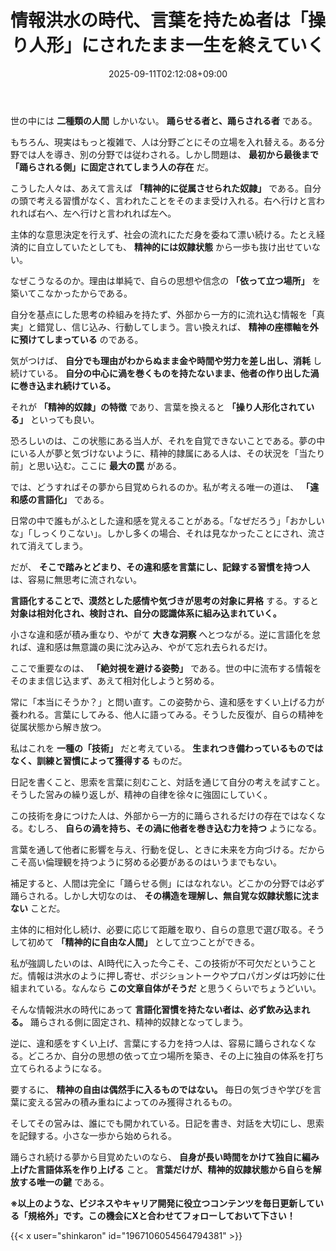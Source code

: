 ﻿---
title: "情報洪水の時代、言葉を持たぬ者は「操り人形」にされたまま一生を終えていく"
date: 2025-09-11T02:12:08+09:00
draft: false
---

世の中には **二種類の人間** しかいない。 **踊らせる者と、踊らされる者** である。

もちろん、現実はもっと複雑で、人は分野ごとにその立場を入れ替える。ある分野では人を導き、別の分野では従わされる。しかし問題は、 **最初から最後まで「踊らされる側」に固定されてしまう人の存在** だ。

こうした人々は、あえて言えば **「精神的に従属させられた奴隷」** である。自分の頭で考える習慣がなく、言われたことをそのまま受け入れる。右へ行けと言われれば右へ、左へ行けと言われれば左へ。

主体的な意思決定を行えず、社会の流れにただ身を委ねて漂い続ける。たとえ経済的に自立していたとしても、 **精神的には奴隷状態** から一歩も抜け出せていない。



なぜこうなるのか。理由は単純で、自らの思想や信念の **「依って立つ場所」** を築いてこなかったからである。

自分を基点にした思考の枠組みを持たず、外部から一方的に流れ込む情報を「真実」と錯覚し、信じ込み、行動してしまう。言い換えれば、 **精神の座標軸を外に預けてしまっている** のである。

気がつけば、 **自分でも理由がわからぬまま金や時間や労力を差し出し、消耗** し続けている。 **自分の中心に渦を巻くものを持たないまま、他者の作り出した渦に巻き込まれ続けている。**

それが **「精神的奴隷」の特徴** であり、言葉を換えると **「操り人形化されている」** といっても良い。



恐ろしいのは、この状態にある当人が、それを自覚できないことである。夢の中にいる人が夢と気づけないように、精神的隷属にある人は、その状況を「当たり前」と思い込む。ここに **最大の罠** がある。

では、どうすればその夢から目覚められるのか。私が考える唯一の道は、 **「違和感の言語化」** である。

日常の中で誰もがふとした違和感を覚えることがある。「なぜだろう」「おかしいな」「しっくりこない」。しかし多くの場合、それは見なかったことにされ、流されて消えてしまう。

だが、 **そこで踏みとどまり、その違和感を言葉にし、記録する習慣を持つ人** は、容易に無思考に流されない。

**言語化することで、漠然とした感情や気づきが思考の対象に昇格** する。すると **対象は相対化され、検討され、自分の認識体系に組み込まれていく。**

小さな違和感が積み重なり、やがて **大きな洞察** へとつながる。逆に言語化を怠れば、違和感は無意識の奥に沈み込み、やがて忘れ去られるだけ。



ここで重要なのは、 **「絶対視を避ける姿勢」** である。世の中に流布する情報をそのまま信じ込まず、あえて相対化しようと努める。

常に「本当にそうか？」と問い直す。この姿勢から、違和感をすくい上げる力が養われる。言葉にしてみる、他人に語ってみる。そうした反復が、自らの精神を従属状態から解き放つ。

私はこれを **一種の「技術」** だと考えている。 **生まれつき備わっているものではなく、訓練と習慣によって獲得する** ものだ。

日記を書くこと、思索を言葉に刻むこと、対話を通じて自分の考えを試すこと。そうした営みの繰り返しが、精神の自律を徐々に強固にしていく。



この技術を身につけた人は、外部から一方的に踊らされるだけの存在ではなくなる。むしろ、 **自らの渦を持ち、その渦に他者を巻き込む力を持つ** ようになる。

言葉を通して他者に影響を与え、行動を促し、ときに未来を方向づける。だからこそ高い倫理観を持つように努める必要があるのはいうまでもない。

補足すると、人間は完全に「踊らせる側」にはなれない。どこかの分野では必ず踊らされる。しかし大切なのは、 **その構造を理解し、無自覚な奴隷状態に沈まない** ことだ。

主体的に相対化し続け、必要に応じて距離を取り、自らの意思で選び取る。そうして初めて **「精神的に自由な人間」** として立つことができる。



私が強調したいのは、AI時代に入った今こそ、この技術が不可欠だということだ。情報は洪水のように押し寄せ、ポジショントークやプロパガンダは巧妙に仕組まれている。なんなら **この文章自体がそうだ** と思うくらいでちょうどいい。

そんな情報洪水の時代にあって **言語化習慣を持たない者は、必ず飲み込まれる。** 踊らされる側に固定され、精神的奴隷となってしまう。

逆に、違和感をすくい上げ、言葉にする力を持つ人は、容易に踊らされなくなる。どころか、自分の思想の依って立つ場所を築き、その上に独自の体系を打ち立てられるようになる。



要するに、 **精神の自由は偶然手に入るものではない。** 毎日の気づきや学びを言葉に変える営みの積み重ねによってのみ獲得されるもの。

そしてその営みは、誰にでも開かれている。日記を書き、対話を大切にし、思索を記録する。小さな一歩から始められる。

踊らされ続ける夢から目覚めたいのなら、 **自身が長い時間をかけて独自に編み上げた言語体系を作り上げる** こと。 **言葉だけが、精神的奴隷状態から自らを解放する唯一の鍵** である。



**※以上のような、ビジネスやキャリア開発に役立つコンテンツを毎日更新している「規格外」です。この機会にXと合わせてフォローしておいて下さい！**



{{< x user="shinkaron" id="1967106054564794381" >}}